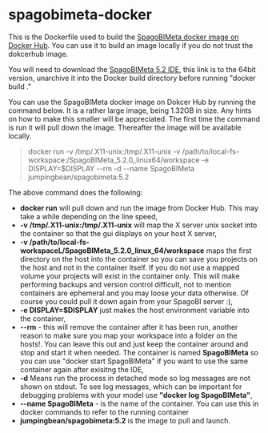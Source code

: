 # spagobimeta-docker
This is the Dockerfile used to build the [SpagoBIMeta docker image on Docker Hub](https://hub.docker.com/r/jumpingbean/spagobimeta/). You can use it to build an image locally
if you do not trust the dokcerhub image. 

You will need to download the [SpagoBIMeta 5.2 IDE](http://forge.ow2.org/project/download.php?group_id=204&file_id=21075), this link is to the 64bit version, unarchive it into the Docker build directory before running "docker build ."

You can use the SpagoBIMeta docker image on Dokcer Hub by running the command below. It is a rather large image, being 1.32GB in size. Any hints on how to make this smaller will be appreciated. The first time the command is run it will pull down the image. Thereafter the image will be available locally.

> docker run -v /tmp/.X11-unix:/tmp/.X11-unix -v /path/to/local-fs-workspace:/SpagoBIMeta_5.2.0_linux64/workspace -e DISPLAY=$DISPLAY  --rm  -d --name SpagoBIMeta jumpingbean/spagobimeta:5.2

The above command does the following:
* **docker run** will pull down and run the image from Docker Hub. This may take a while depending on the line speed,
* **-v /tmp/.X11-unix:/tmp/.X11-unix** will map the X server unix socket into the container so that the gui displays on your host X server,
* **-v /path/to/local-fs-workspaceL/SpagoBIMeta_5.2.0_linux_64/workspace** maps the first directory on the host into the container so you can save you projects on the host and not in the container itself. If you do not use a mapped volume your projects will exist in the container only. This will make performing backups and version control difficult, not to mention containers are ephemeral and you may loose your data otherwise. Of course you could pull it down again from your SpagoBI server :),
* **-e DISPLAY=$DISPLAY** just makes the host environment variable into the container,
* **--rm** - this will remove the container after it has been run, another reason to make sure you map your workspace into a folder on the hosts!. You can leave this out and just keep the container around and stop and start it when needed. The container is named **SpagoBIMeta** so you can use "docker start SpagoBIMeta" if you want to use the same container again after exisitng the IDE,
* **-d** Means run the process in detached mode so log messages are not shown on stdout. To see log messages, which can be important for debugging problems with your model use **"docker log SpagoBIMeta"**,
* **--name SpagoBIMeta** - is the name of the container. You can use this in docker commands to refer to the running container
*  **jumpingbean/spagobimeta:5.2** is the image to pull and launch.
